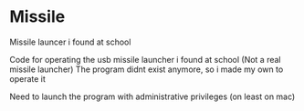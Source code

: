 # Missile
Missile launcer i found at school


Code for operating the usb missile launcher i found at school (Not a real missile launcher)
The program didnt exist anymore, so i made my own to operate it

Need to launch the program with administrative privileges (on least on mac)

